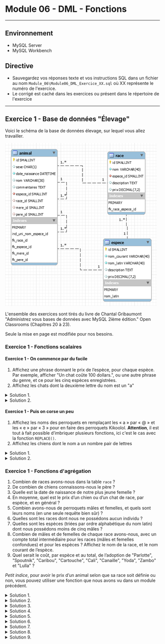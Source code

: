 # Module 06 - DML - Fonctions

---

## Environnement

- MySQL Server
- MySQL Workbench

## Directive

- Sauvegardez vos réponses texte et vos instructions SQL dans un fichier au nom ```Module_06\Module06_DML_Exercice_XX.sql``` où XX représente le numéro de l'exercice.
- Le corrigé est caché dans les exercices ou présent dans le répertoire de l'exercice

---

## Exercice 1 - Base de données "Élevage"

Voici le schéma de la base de données élevage, sur lequel vous allez travailler.

![Schéma base de données "élevage"](img/Capture3.png)

L'ensemble des exercices sont tirés du livre de Chantal Gribaumont "Administrez vous bases de données avec MySQL 2ième édition." Open Classrooms (Chapitres 20 à 23).

Seule la mise en page est modifiée pour nos besoins.

### Exercice 1 -  Fonctions scalaires

#### Exercice 1 -  On commence par du facile

1. Affichez une phrase donnant le prix de l’espèce, pour chaque espèce. Par exemple, afficher "Un chat coûte 100 dollars.", ou une autre phrase du genre, et ce pour les cinq espèces enregistrées.
2. Affichez les chats dont la deuxième lettre du nom est un "a"

<details>
    <summary>Solution 1.</summary>

```sql
SELECT CONCAT('Un(e) ', nom_courant, ' coûte ', prix, ' dollars.') AS Solution
FROM espece;

-- OU

SELECT CONCAT_WS(' ','Un(e)', nom_courant, 'coûte', prix, 'dollars.') AS Solution
FROM espece;
```

</details>

<details>
    <summary>Solution 2.</summary>

```sql
SELECT animal.nom , espece.nom_courant
FROM animal
  INNER JOIN espece 
          ON animal.espece_id = espece.id
WHERE espece.nom_courant = 'Chat '
  AND nom LIKE '_a';

-- OU avec des fonctions

SELECT animal.nom , espece.nom_courant
FROM animal
  INNER JOIN espece 
          ON animal.espece_id = espece.id
WHERE espece.nom_courant = 'Chat '
  AND SUBSTRING(nom , 2, 1) = 'a';
```

</details>

#### Exercice 1 -  Puis on corse un peu

1. Affichez les noms des perroquets en remplaçant les « a » par « @ » et les « e » par « 3 » pour en faire des perroquets Kikoolol. **Attention**, il est tout à fait possible d’imbriquer plusieurs fonctions, ici c'est le cas avec la fonction ```REPLACE()```.
2. Affichez les chiens dont le nom a un nombre pair de lettres

<details>
    <summary>Solution 1.</summary>

Une petite explication s’impose avant de vous laisser continuer. Comme vous voyez, il est tout à fait possible d’imbriquer plusieurs fonctions. Le tout est de le faire correctement, et pour cela, il faut procéder par étape. Ici, vous voulez faire deux remplacements successifs dans une chaîne de caractères (en l’occurrence, le nom des perroquets).

Donc, vous effectuez un premier remplacement, en changeant les "a" par les "@" : ```REPLACE(nom, ’a’, ’@’)```.

Ensuite, sur la chaîne résultant de ce premier remplacement, vous effectuez le second : ```REPLACE(REPLACE(nom, ’a’, ’@’), ’e’, ’3’)```. Logique, non?

```sql
SELECT REPLACE(REPLACE(nom , 'a', '@'), 'e', '3') AS Solution
FROM animal
  INNER JOIN espece 
          ON animal.espece_id = espece.id
WHERE espece.nom_courant LIKE 'Perroquet%';
```

</details>

<details>
    <summary>Solution 2.</summary>

```sql
SELECT nom, nom_courant
FROM animal
  INNER JOIN espece 
          ON animal.espece_id = espece.id
WHERE espece.nom_courant = 'Chien'
  AND CHAR_LENGTH(nom) % 2 = 0;

-- OU
SELECT nom, nom_courant
FROM animal
  INNER JOIN espece 
          ON animal.espece_id = espece.id
WHERE espece.nom_courant = 'Chien'
  AND CHAR_LENGTH(nom) MOD 2 = 0;

-- OU
SELECT nom, nom_courant
FROM animal
  INNER JOIN espece 
          ON animal.espece_id = espece.id
WHERE espece.nom_courant = 'Chien'
  AND MOD(CHAR_LENGTH(nom), 2) = 0;
```

</details>

### Exercice 1 - Fonctions d'agrégation

1. Combien de races avons-nous dans la table ```race``` ?
2. De combien de chiens connaissons-nous le père ?
3. Quelle est la date de naissance de notre plus jeune femelle ?
4. En moyenne, quel est le prix d’un chien ou d’un chat de race, par espèce, et en général ?
5. Combien avons-nous de perroquets mâles et femelles, et quels sont leurs noms (en une seule requête bien sûr) ?
6. Quelles sont les races dont nous ne possédons aucun individu ?
7. Quelles sont les espèces (triées par ordre alphabétique du nom latin) dont nous possédons moins de cinq mâles ?
8. Combien de mâles et de femelles de chaque race avons-nous, avec un compte total intermédiaire pour les races (mâles et femelles confondues) et pour les espèces ? Affichez le nom de la race, et le nom courant de l’espèce.
9. Quel serait le coût, par espèce et au total, de l’adoption de "Parlotte", "Spoutnik", "Caribou", "Cartouche", "Cali", "Canaille", "Yoda", "Zambo" et "Lulla" ?

*Petit indice*, pour avoir le prix d’un animal selon que sa race soit définie ou non, vous pouvez utiliser une fonction que nous avons vu dans un module précédent.

<details>
    <summary>Solution 1.</summary>

```sql
SELECT COUNT (*)
FROM Race;
```

</details>

<details>
    <summary>Solution 2.</summary>

L’astuce ici était de ne pas oublier de donner la colonne ```pere_id``` en paramètre à ```COUNT()```, pour ne compter que les lignes où ```pere_id``` est non ```NULL```. Si vous avez fait directement ```WHERE espece_id = 1``` au lieu d’utiliser une jointure pour sélectionner les chiens, ce n’est pas bien grave.

```sql
SELECT COUNT(pere_id)
FROM animal
  INNER JOIN espece 
          ON espece.id = animal.espece_id
WHERE espece.nom_courant = 'Chien';
```

</details>

<details>
    <summary>Solution 3.</summary>

```sql
SELECT MAX(date_naissance)
FROM animal
WHERE sexe = 'F';
```

</details>

<details>
    <summary>Solution 4.</summary>

```sql
SELECT nom_courant AS espece , AVG(race.prix) AS prix_moyen
FROM race
  INNER JOIN espece 
          ON race.espece_id = espece.id
WHERE espece.nom_courant IN ('Chat ', 'Chien')
GROUP BY espece.nom_courant WITH ROLLUP;
```

Ne pas oublier ```WITH ROLLUP``` pour avoir le résultat général.

</details>

<details>
    <summary>Solution 5.</summary>

```sql
SELECT sexe , COUNT(*), GROUP_CONCAT(nom SEPARATOR ', ')
FROM animal
  INNER JOIN espece 
          ON animal.espece_id = espece.id
WHERE nom_courant = 'Perroquet amazone'
GROUP BY sexe;
```

Il suffisait de se souvenir de la méthode ```GROUP_CONCAT()``` pour pouvoir réaliser simplement cette requête. Peut-être avez-vous groupé sur l’espèce aussi (avec ```nom_courant``` ou autre). Ce n’était pas nécessaire puisqu’on avait restreint à une seule espèce avec la clause ```WHERE```. Cependant, cela n’influe pas sur le résultat, mais sur la rapidité de la requête.

</details>

<details>
    <summary>Solution 6.</summary>

```sql
SELECT race.nom , COUNT(animal.race_id) AS nombre
FROM race
  LEFT JOIN animal 
         ON animal.race_id = race.id
GROUP BY race.nom
HAVING nombre = 0;
```

Il fallait ici ne pas oublier de faire une jointure externe (```LEFT``` ou ```RIGHT```, selon votre requête), ainsi que de mettre la colonne ```animal.race_id``` (ou ```animal.id```, ou ```animal.espece_id``` mais c’est moins intuitif) en paramètre de la fonction ```COUNT()```.

</details>

<details>
    <summary>Solution 7.</summary>

```sql
SELECT espece.nom_latin , COUNT(espece_id) AS nombre
FROM espece
 LEFT JOIN animal ON animal.espece_id = espece.id
WHERE sexe = 'M' OR animal.id IS NULL
GROUP BY espece.nom_latin
HAVING nombre < 5;
```

À nouveau, une jointure externe et ```espece_id``` en argument de ```COUNT()```, mais il y avait ici une petite subtilité en plus. Puisqu’on demandait des informations sur les mâles uniquement, il fallait une condition ```WHERE sexe = ’M’```. Mais cette condition fait que les lignes de la jointure provenant de la table ```espece``` n’ayant aucune correspondance dans la table ```animal``` sont éliminées également (puisque forcément, toutes les colonnes de la table ```animal```, dont sexe, seront à ```NULL``` pour ces lignes). Par conséquent, il fallait ajouter une condition permettant de garder ces fameuses lignes (les espèces pour lesquelles on n’a aucun individu, donc aucun mâle). Il fallait donc ajouter ```OR animal.id IS NULL```, ou faire cette condition sur toute autre colonne d’```animal``` ayant la contrainte ```NOT NULL```, et qui donc ne sera ```NULL``` que lors d’une jointure externe, en cas de noncorrespondance avec l’autre table. Il n’y a plus alors qu’à ajouter la clause ```HAVING``` pour sélectionner les espèces ayant moins de cinq mâles.

</details>

<details>
    <summary>Solution 8.</summary>

```sql
SELECT animal.sexe , race.nom , espece.nom_courant , COUNT (*) AS
nombre
FROM animal
  INNER JOIN espece 
          ON animal.espece_id = espece.id
  INNER JOIN race 
          ON animal.race_id = race.id
WHERE animal.sexe IS NOT NULL
GROUP BY espece.nom_courant , race.nom , sexe 
WITH ROLLUP; 
```

Deux jointures sont nécessaires pour pouvoir afficher les noms des races et des espèces. Il suffit alors de ne pas oublier l’option ```WITH ROLLUP``` et de mettre les critères de regroupement dans le bon ordre pour avoir les super-agrégats voulus.

</details>

<details>
    <summary>Solution 9.</summary>

```sql
SELECT espece.nom_courant , SUM(COALESCE(race.prix, espece.prix)) AS somme
FROM animal
  INNER JOIN espece 
          ON espece.id = animal.espece_id
  LEFT JOIN race
         ON race.id = animal.race_id
WHERE animal.nom IN ('Parlotte ', 'Spoutnik ', 'Caribou ', 'Cartouche ', 'Cali ', 'Canaille ', 'Yoda ', 'Zambo ', 'Lulla ')
GROUP BY espece.nom_courant WITH ROLLUP;
```

C’est ici la fonction ```SUM()``` qu’il fallait utiliser, puisqu’on veut le prix total par groupe. Sans oublier le ```WITH ROLLUP``` pour avoir également le prix total tous groupes confondus. Quant au prix de chaque animal, c’est typiquement une situation où l’on peut utiliser ```COALESCE()``` !

</details>
